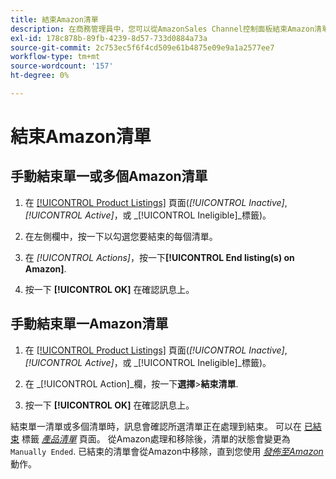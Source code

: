 ```yaml
---
title: 結束Amazon清單
description: 在商務管理員中，您可以從AmazonSales Channel控制面板結束Amazon清單。
exl-id: 178c878b-89fb-4239-8d57-733d0884a73a
source-git-commit: 2c753ec5f6f4cd509e61b4875e09e9a1a2577ee7
workflow-type: tm+mt
source-wordcount: '157'
ht-degree: 0%

---
```


# 結束Amazon清單

## 手動結束單一或多個Amazon清單

1. 在 [[!UICONTROL Product Listings]](./managing-product-listings.md) 頁面(_[!UICONTROL Inactive]_,_[!UICONTROL Active]_，或 _[!UICONTROL Ineligible]_標籤)。

1. 在左側欄中，按一下以勾選您要結束的每個清單。

1. 在 _[!UICONTROL Actions]_，按一下&#x200B;**[!UICONTROL End listing(s) on Amazon]**.

1. 按一下 **[!UICONTROL OK]** 在確認訊息上。

## 手動結束單一Amazon清單

1. 在 [[!UICONTROL Product Listings]](./managing-product-listings.md) 頁面(_[!UICONTROL Inactive]_,_[!UICONTROL Active]_，或 _[!UICONTROL Ineligible]_標籤)。

1. 在 _[!UICONTROL Action]_欄，按一下&#x200B;**選擇**>**結束清單**.

1. 按一下 **[!UICONTROL OK]** 在確認訊息上。

結束單一清單或多個清單時，訊息會確認所選清單正在處理到結束。 可以在 [已結束](./ended-listings.md) 標籤 [_產品清單_](./managing-product-listings.md) 頁面。 從Amazon處理和移除後，清單的狀態會變更為 `Manually Ended`. 已結束的清單會從Amazon中移除，直到您使用 [_發佈至Amazon_](./publish-listings-manually.md) 動作。
